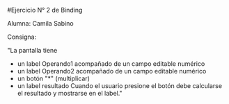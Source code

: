 #Ejercicio N° 2 de Binding

Alumna: Camila Sabino

Consigna:

"La pantalla tiene
- un label Operando1 acompañado de un campo editable numérico
- un label Operando2 acompañado de un campo editable numérico
- un botón "*" (multiplicar)
- un label resultado
Cuando el usuario presione el botón debe calcularse el resultado y mostrarse en el label."
